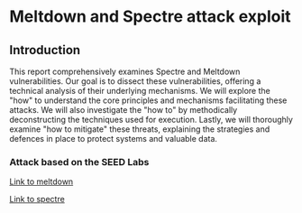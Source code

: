 # Meltdown and Spectre attack exploit

## Introduction

This report comprehensively examines Spectre and Meltdown vulnerabilities. Our goal is to dissect these vulnerabilities, offering a technical analysis of their underlying mechanisms. We will explore the "how" to understand the core principles and mechanisms facilitating these attacks. We will also investigate the "how to" by methodically deconstructing the techniques used for execution. Lastly, we will thoroughly examine "how to mitigate" these threats, explaining the strategies and defences in place to protect systems and valuable data.




### Attack based on the SEED Labs

[Link to meltdown](https://seedsecuritylabs.org/Labs_16.04/System/Meltdown_Attack/)

[Link to spectre](https://seedsecuritylabs.org/Labs_16.04/System/Spectre_Attack/)



